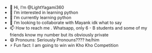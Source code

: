 - 👋 Hi, I’m @LightYagami360
- 👀 I’m interested in learning python
- 🌱 I’m currently learning python
- 💞️ I’m looking to collaborate with Mayank idk what to say
- 📫 How to reach me . Whatsapp, only 6 - B students and some of my friends know my number but its obviously private
- 😄 Pronouns: Seriously Pronouns???? he/him
- ⚡ Fun fact: I am going to win win Kho Kho Competition

<!---
LightYagami360/LightYagami360 is a ✨ special ✨ repository because its `README.md` (this file) appears on your GitHub profile.
You can click the Preview link to take a look at your changes.
--->
